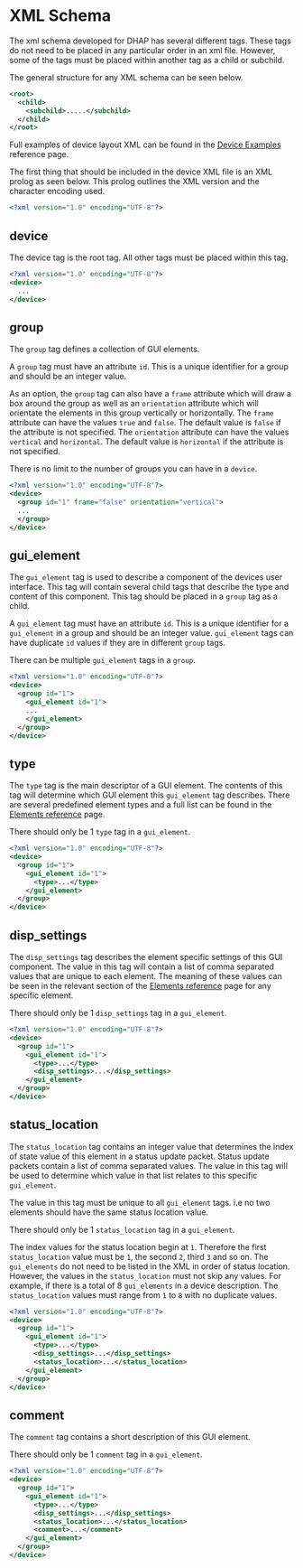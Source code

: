 # XML Schema

The xml schema developed for DHAP has several different tags. These tags do not need to be placed in any particular order in an xml file. However, some of the tags must be placed within another tag as a child or subchild.

The general structure for any XML schema can be seen below.

``` xml
<root>
  <child>
    <subchild>.....</subchild>
  </child>
</root>
```

Full examples of device layout XML can be found in the [Device Examples](https://decentralised-home-automation-protocol.github.io/DHAP-Documentation/reference/device-examples.html) reference page.

The first thing that should be included in the device XML file is an XML prolog as seen below. This prolog outlines the XML version and the character encoding used.

``` xml
<?xml version="1.0" encoding="UTF-8"?>
```

## device

The device tag is the root tag. All other tags must be placed within this tag.

```xml {2,4}
<?xml version="1.0" encoding="UTF-8"?>
<device>
  ...
</device>
```

## group

The `group` tag defines a collection of GUI elements.

A `group` tag must have an attribute `id`. This is a unique identifier for a group and should be an integer value.

As an option, the `group` tag can also have a `frame` attribute which will draw a box around the group as well as an `orientation` attribute which will orientate the elements in this group vertically or horizontally. The `frame` attribute can have the values `true` and `false`. The default value is `false` if the attribute is not specified. The `orientation` attribute can have the values `vertical` and `horizontal`. The default value is `horizontal` if the attribute is not specified.

There is no limit to the number of groups you can have in a `device`.

```xml {3,5}
<?xml version="1.0" encoding="UTF-8"?>
<device>
  <group id="1" frame="false" orientation="vertical">
  ...
  </group>
</device>
```

## gui_element

The `gui_element` tag is used to describe a component of the devices user interface. This tag will contain several child tags that describe the type and content of this component. This tag should be placed in a `group` tag as a child.

A `gui_element` tag must have an attribute `id`. This is a unique identifier for a `gui_element` in a group and should be an integer value. `gui_element` tags can have duplicate `id` values if they are in different `group` tags.

There can be multiple `gui_element` tags in a `group`.

```xml {4,6}
<?xml version="1.0" encoding="UTF-8"?>
<device>
  <group id="1">
    <gui_element id="1">
    ...
    </gui_element>
  </group>
</device>
```

## type

The `type` tag is the main descriptor of a GUI element. The contents of this tag will determine which GUI element this `gui_element` tag describes. There are several predefined element types and a full list can be found in the [Elements reference](https://decentralised-home-automation-protocol.github.io/DHAP-Documentation/reference/elements.html) page.

There should only be 1 `type` tag in a `gui_element`.

```xml {5}
<?xml version="1.0" encoding="UTF-8"?>
<device>
  <group id="1">
    <gui_element id="1">
      <type>...</type>
    </gui_element>
  </group>
</device>
```

## disp_settings

The `disp_settings` tag describes the element specific settings of this GUI component. The value in this tag will contain a list of comma separated values that are unique to each element. The meaning of these values can be seen in the relevant section of the [Elements reference](https://decentralised-home-automation-protocol.github.io/DHAP-Documentation/reference/elements.html) page for any specific element.

There should only be 1 `disp_settings` tag in a `gui_element`.

```xml {6}
<?xml version="1.0" encoding="UTF-8"?>
<device>
  <group id="1">
    <gui_element id="1">
      <type>...</type>
      <disp_settings>...</disp_settings>
    </gui_element>
  </group>
</device>
```

## status_location

The `status_location` tag contains an integer value that determines the index of state value of this element in a status update packet. Status update packets contain a list of comma separated values. The value in this tag will be used to determine which value in that list relates to this specific `gui_element`.

The value in this tag must be unique to all `gui_element` tags. i.e no two elements should have the same status location value.

There should only be 1 `status_location` tag in a `gui_element`.

The index values for the status location begin at `1`. Therefore the first `status_location` value must be `1`, the second `2`, third `3` and so on. The `gui_elements` do not need to be listed in the XML in order of status location. However, the values in the `status_location` must not skip any values. For example, if there is a total of 8 `gui_elements` in a device description. The `status_location` values must range from `1` to `8` with no duplicate values.

```xml {7}
<?xml version="1.0" encoding="UTF-8"?>
<device>
  <group id="1">
    <gui_element id="1">
      <type>...</type>
      <disp_settings>...</disp_settings>
      <status_location>...</status_location>
    </gui_element>
  </group>
</device>
```

## comment

The `comment` tag contains a short description of this GUI element.

There should only be 1 `comment` tag in a `gui_element`.

```xml {8}
<?xml version="1.0" encoding="UTF-8"?>
<device>
  <group id="1">
    <gui_element id="1">
      <type>...</type>
      <disp_settings>...</disp_settings>
      <status_location>...</status_location>
      <comment>...</comment>
    </gui_element>
  </group>
</device>
```
